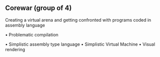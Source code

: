 <h2>Corewar (group of 4)</h2> 
                                           
<p>Creating a virtual arena and getting confronted with programs coded in assembly language<p>
<p>  • Problematic compilation <p>
  • Simplistic assembly type language
  • Simplistic Virtual Machine
  • Visual rendering
